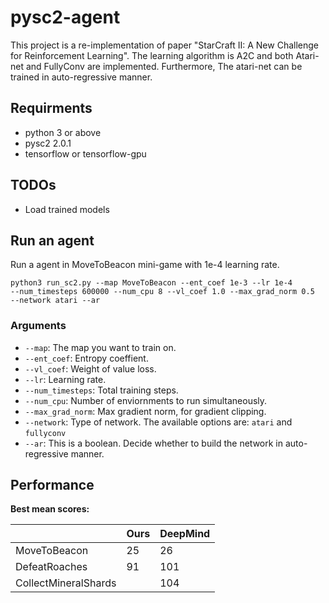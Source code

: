 # pysc2-agent
This project is a re-implementation of paper "StarCraft II: A New Challenge for Reinforcement Learning". The learning algorithm is A2C and both Atari-net and FullyConv are implemented. Furthermore, The atari-net can be trained in auto-regressive manner.  

## Requirments
- python 3 or above
- pysc2 2.0.1
- tensorflow or tensorflow-gpu

## TODOs
- Load trained models

## Run an agent
Run a agent in MoveToBeacon mini-game with 1e-4 learning rate.

<code>python3 run_sc2.py --map MoveToBeacon --ent_coef 1e-3 --lr 1e-4 --num_timesteps 600000 --num_cpu 8 --vl_coef 1.0 --max_grad_norm 0.5 --network atari --ar</code>
### Arguments
-  <code>--map</code>: The map you want to train on.
-  <code>--ent_coef</code>: Entropy coeffient.
-  <code>--vl_coef</code>: Weight of value loss.
-  <code>--lr</code>: Learning rate.
-  <code>--num_timesteps</code>: Total training steps.
-  <code>--num_cpu</code>: Number of enviornments to run simultaneously.
-  <code>--max_grad_norm</code>: Max gradient norm, for gradient clipping.
-  <code>--network</code>: Type of network. The available options are: <code>atari</code> and <code>fullyconv</code>
-  <code>--ar</code>: This is a boolean. Decide whether to build the network in auto-regressive manner.

##  Performance
**Best mean scores:**

|  |Ours|DeepMind|
|--|--|--|
|MoveToBeacon|25|26|
|DefeatRoaches|91|101|
|CollectMineralShards||104|